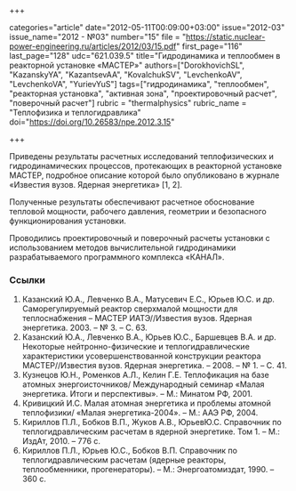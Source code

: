 +++

categories="article"
date="2012-05-11T00:09:00+03:00"
issue="2012-03"
issue_name="2012 - №03"
number="15"
file = "https://static.nuclear-power-engineering.ru/articles/2012/03/15.pdf"
first_page="116"
last_page="128"
udc="621.039.5"
title="Гидродинамика и теплообмен в реакторной установке «МАСТЕР»"
authors=["DorokhovichSL", "KazanskyYA", "KazantsevAA", "KovalchukSV", "LevchenkoAV", "LevchenkoVA", "YurievYuS"]
tags=["гидродинамика", "теплообмен", "реакторная установка", "активная зона", "проектировочный расчет", "поверочный расчет"]
rubric = "thermalphysics"
rubric_name = "Теплофизика и теплогидравлика"
doi="https://doi.org/10.26583/npe.2012.3.15"

+++

Приведены результаты расчетных исследований теплофизических и гидродинамических процессов, протекающих в реакторной установке МАСТЕР, подробное описание которой было опубликовано в журнале «Известия вузов. Ядерная энергетика» [1, 2].

Полученные результаты обеспечивают расчетное обоснование тепловой мощности, рабочего давления, геометрии и безопасного функционирования установки.

Проводились проектировочный и поверочный расчеты установки с использованием методов вычислительной гидродинамики разрабатываемого программного комплекса «КАНАЛ».

### Ссылки

1. Казанский Ю.А., Левченко В.А., Матусевич Е.С., Юрьев Ю.С. и др. Саморегулируемый реактор сверхмалой мощности для теплоснабжения – МАСТЕР ИАТЭ//Известия вузов. Ядерная энергетика. 2003. – № 3. – С. 63.
2. Казанский Ю.А., Левченко В.А., Юрьев Ю.С., Баршевцев В.А. и др. Некоторые нейтронно-физические и теплогидравлические характеристики усовершенствованной конструкции реактора МАСТЕР//Известия вузов. Ядерная энергетика. – 2008. – № 1. – С. 41.
3. Кузнецов Ю.Н., Роменков А.Л., Келин Г.Е. Теплофикация на базе атомных энергоисточников/ Международный семинар «Малая энергетика. Итоги и перспективы». – М.: Минатом РФ, 2001.
4. Кривицкий И.С. Малая атомная энергетика и проблемы атомной теплофизики/ «Малая энергетика-2004». – М.: ААЭ РФ, 2004.
5. Кириллов П.Л., Бобков В.П., Жуков А.В., ЮрьевЮ.С. Справочник по теплогидравлическим расчетам в ядерной энергетике. Том 1. – М.: ИздАт, 2010. – 776 с.
6. Кириллов П.Л., Юрьев Ю.С., Бобков В.П. Справочник по теплогидравлическим расчетам (ядерные реакторы, теплообменники, прогенераторы). – М.: Энергоатомиздат, 1990. – 360 с.